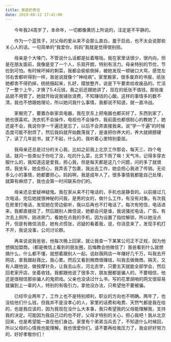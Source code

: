 ```yaml
---
title: 家庭的责任
date: 2019-08-12 17:41:00
---
```

　　今年我24周岁了，本命年，一切都像黄历上所说的，注定是不平静的。

　　作为一个蓝孩子，对父母的爱从来不会那么直白，羞于启齿，也不太会说那些关心人的话。一句简单的“我爱你，妈妈”我就是觉得很别扭。

　　母亲是个大嗓门，不管说什么话都是扯着喉咙。我在家里话很少，很内向，但是在朋友面前，我像是变了一个人，乐观开朗，特别有活力。母亲特别的节俭，节俭到可怕。有时候坏掉的剩菜，我都会偷偷倒掉，被她发现一顿破口大骂，感觉左邻右舍都听得到一样，我爸说就像个"神经病"。家里搬家，很多废弃的书报，纸张她都舍不得扔掉，统统捆起来，扎好，摆放整齐，说是下午要卖给收废品的。忙活了一整个上午，才换了5.4元钱，我之前还跟她讲了，现在的纸张不值钱，那些废品就不用管了。她就开始说我铺张浪费，不知赚钱的心酸。这样的事情多的数不清，我也不想跟她理论，所以她问我什么事情，我都说不知道，就一直冷战。

　　家搬完了，要置办新家具电器，我在京东上把电器也都买好了。东西到家了，她也很喜欢。洗衣机不会操作，电视也不会操作，我前面也都很耐心的教她了，她还是不会，我说你学一千遍还是忘了，以后不会弄直接我来。说“学一千遍”的时候态度可能不耐烦了，然后我妈就开始数落我了，是谁把你养大的，养大就翅膀硬了，读了几年屁书，就了不起，什么的，我听着心里特别委屈。

　　我母亲还总是过分的关心我，比如之前我上北京工作那会，每天三、四个电话，就问一些类似于你吃了没，吃的什么菜，北京下雨了嘛！天气冷，记得多穿衣服什么的，我知道这是爱我，担心我，但是每天都是这几个问题，问的多了就很烦。我坐车，她会担心，我弄丢了包裹，我出去工作，她会担心我进了传销。无论多么小的事情，她都要担心。妈妈啊，我是成年人了，很多事情我都能自己处理，就算有麻烦了，我也会第一时间联系你们的。

　　母亲还总爱疑神疑鬼。我在家从来不打电话的，手机也是静音的。以前接过几次电话，完后她就很神秘的问我，是男的女的，做什么工作，有没有对象。有次我在房里打电话，发现她在旁边偷听，我以后再也不打电话了。每次有短信，电话进来，我都直接挂了，然后跟别人微信说，她都会问是谁，我说骚扰电话，广告。有次去上厕所，刚进房门，看她在点我的手机，因为设置了指纹解锁，所以她没点开，但是有微信消息，她有点慌张，迟疑的看着我，说，你消息来了，发现手机打不开，我说没事，公司讨论群。

　　再来说说我爸爸，他每次晚上回家，就让我查一下某某公司正不正规，因为他想搞加盟商。（都是微信上看到的朋友圈，后悔教会他微信了）我爸看到什么就想搞什么，什么都不懂，就想着跟别人一起。说赵薇网店一年赚好几千万，叫我去开网店，拿我跟赵薇比，我心累。然后又看到微商很赚钱，叫我去做微商。隔天，又有人跟他说，做按摩针灸，让我去山东，河北去学，只要五天就能全部学会，然后回老家开店，坐着收钱。我都跟他说了很多次，朋友圈都是骗人的，不要相信，他还是很相信那些骗人的鬼把戏。父亲也没读过什么书，写的花里胡哨的网文很容易就骗到上一辈的人，特别的有吸引力。拿他没办法，只希望他不要被骗。

　　已经毕业两年了，工作上也不是特别顺利，职业的方向也不明确。两年了，也没给他们什么钱，但我并不是没孝心的人，家里的话费和电费、天然气都是我在给的，也是我应该的，因为我现在没什么大本事，我只希望我的父母能理解我，支持我的决定。可能因为我自己过的也不好，父母才特别的关心，担心我吧！我从北京回来，也是希望能一直在他们身边。家里有个弟弟当兵去了，不知道什么时候回，所以父母的心情我也能理解。我也很爱你们，请不要再给我压力了，我会好好努力的，好好孝敬你们！
